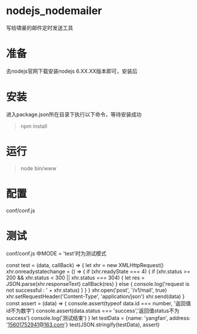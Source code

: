 # nodejs_nodemailer

写给啸豪的邮件定时发送工具
# 准备
去nodejs官网下载安装nodejs 6.XX.XX版本即可，安装后

# 安装
 进入package.json所在目录下执行以下命令，等待安装成功
> npm install


# 运行

> node bin/www


# 配置

 conf/conf.js

# 测试

conf/conf.js 中MODE = 'test'时为测试模式

const test =  (data, callBack) => {
    let xhr = new XMLHttpRequest()
    xhr.onreadystatechange =  () => {
        if (xhr.readyState === 4) {
            if (xhr.status >= 200 && xhr.status < 300 || xhr.status === 304) {
                let res = JSON.parse(xhr.responseText)
                callBack(res)
            } else {
                console.log('request is not successful : ' + xhr.status)
            }
        }
    }
    xhr.open('post', '/v1/mail', true)
    xhr.setRequestHeader('Content-Type', 'application/json')
    xhr.send(data)
}
const assert = (data) => {
    console.assert(typeof data.id === number, '返回值id不为数字')
    console.assert(data.status === 'success','返回值status不为success')
    console.log('测试结束')
}
let testData = {name: 'yangfan', address: '15601752941@163.com'}
test(JSON.stringify(testData), assert)